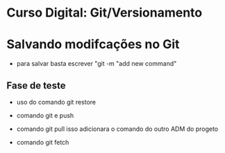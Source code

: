 # Curso Digital: Git/Versionamento

# Salvando modifcações no Git
* para salvar basta escrever "git -m "add new command"

## Fase de teste

* uso do comando git restore

* comando git e push
* comando git pull
    isso adicionara o comando do outro ADM do progeto
* comando git fetch


  
